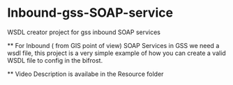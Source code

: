 # Inbound-gss-SOAP-service
WSDL creator project for gss inbound SOAP services


** For Inbound ( from GIS point of view) SOAP Services in GSS we need a wsdl file, this project is a very simple example of how you can create a valid WSDL file to config in the bifrost.

** Video Description is availabe in the Resource folder